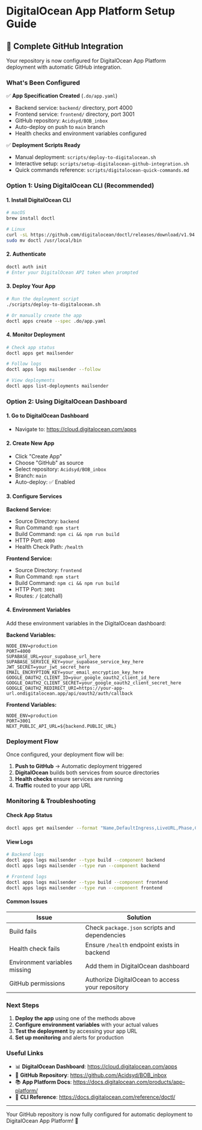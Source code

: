 # DigitalOcean App Platform Setup Guide

## 🚀 Complete GitHub Integration

Your repository is now configured for DigitalOcean App Platform deployment with automatic GitHub integration.

### What's Been Configured

✅ **App Specification Created** (`.do/app.yaml`)
- Backend service: `backend/` directory, port 4000
- Frontend service: `frontend/` directory, port 3001  
- GitHub repository: `Acidsyd/BOB_inbox`
- Auto-deploy on push to `main` branch
- Health checks and environment variables configured

✅ **Deployment Scripts Ready**
- Manual deployment: `scripts/deploy-to-digitalocean.sh`
- Interactive setup: `scripts/setup-digitalocean-github-integration.sh`
- Quick commands reference: `scripts/digitalocean-quick-commands.md`

### Option 1: Using DigitalOcean CLI (Recommended)

#### 1. Install DigitalOcean CLI
```bash
# macOS
brew install doctl

# Linux
curl -sL https://github.com/digitalocean/doctl/releases/download/v1.94.0/doctl-1.94.0-linux-amd64.tar.gz | tar -xzv
sudo mv doctl /usr/local/bin
```

#### 2. Authenticate
```bash
doctl auth init
# Enter your DigitalOcean API token when prompted
```

#### 3. Deploy Your App
```bash
# Run the deployment script
./scripts/deploy-to-digitalocean.sh

# Or manually create the app
doctl apps create --spec .do/app.yaml
```

#### 4. Monitor Deployment
```bash
# Check app status
doctl apps get mailsender

# Follow logs
doctl apps logs mailsender --follow

# View deployments
doctl apps list-deployments mailsender
```

### Option 2: Using DigitalOcean Dashboard

#### 1. Go to DigitalOcean Dashboard
- Navigate to: https://cloud.digitalocean.com/apps

#### 2. Create New App
- Click "Create App"
- Choose "GitHub" as source
- Select repository: `Acidsyd/BOB_inbox`
- Branch: `main`
- Auto-deploy: ✅ Enabled

#### 3. Configure Services

**Backend Service:**
- Source Directory: `backend`
- Run Command: `npm start`
- Build Command: `npm ci && npm run build`
- HTTP Port: `4000`
- Health Check Path: `/health`

**Frontend Service:**
- Source Directory: `frontend`  
- Run Command: `npm start`
- Build Command: `npm ci && npm run build`
- HTTP Port: `3001`
- Routes: `/` (catchall)

#### 4. Environment Variables

Add these environment variables in the DigitalOcean dashboard:

**Backend Variables:**
```
NODE_ENV=production
PORT=4000
SUPABASE_URL=your_supabase_url_here
SUPABASE_SERVICE_KEY=your_supabase_service_key_here
JWT_SECRET=your_jwt_secret_here
EMAIL_ENCRYPTION_KEY=your_email_encryption_key_here
GOOGLE_OAUTH2_CLIENT_ID=your_google_oauth2_client_id_here
GOOGLE_OAUTH2_CLIENT_SECRET=your_google_oauth2_client_secret_here
GOOGLE_OAUTH2_REDIRECT_URI=https://your-app-url.ondigitalocean.app/api/oauth2/auth/callback
```

**Frontend Variables:**
```
NODE_ENV=production
PORT=3001
NEXT_PUBLIC_API_URL=${backend.PUBLIC_URL}
```

### Deployment Flow

Once configured, your deployment flow will be:

1. **Push to GitHub** → Automatic deployment triggered
2. **DigitalOcean** builds both services from source directories
3. **Health checks** ensure services are running
4. **Traffic** routed to your app URL

### Monitoring & Troubleshooting

#### Check App Status
```bash
doctl apps get mailsender --format "Name,DefaultIngress,LiveURL,Phase,CreatedAt"
```

#### View Logs
```bash
# Backend logs
doctl apps logs mailsender --type build --component backend
doctl apps logs mailsender --type run --component backend

# Frontend logs  
doctl apps logs mailsender --type build --component frontend
doctl apps logs mailsender --type run --component frontend
```

#### Common Issues

| Issue | Solution |
|-------|----------|
| Build fails | Check `package.json` scripts and dependencies |
| Health check fails | Ensure `/health` endpoint exists in backend |
| Environment variables missing | Add them in DigitalOcean dashboard |
| GitHub permissions | Authorize DigitalOcean to access your repository |

### Next Steps

1. **Deploy the app** using one of the methods above
2. **Configure environment variables** with your actual values
3. **Test the deployment** by accessing your app URL
4. **Set up monitoring** and alerts for production

### Useful Links

- 📊 **DigitalOcean Dashboard**: https://cloud.digitalocean.com/apps
- 🐙 **GitHub Repository**: https://github.com/Acidsyd/BOB_inbox
- 📚 **App Platform Docs**: https://docs.digitalocean.com/products/app-platform/
- 🔧 **CLI Reference**: https://docs.digitalocean.com/reference/doctl/

---

Your GitHub repository is now fully configured for automatic deployment to DigitalOcean App Platform! 🎉